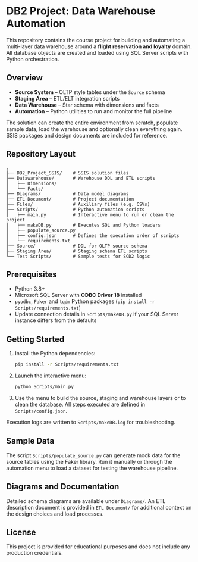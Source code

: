 # DB2 Project: Data Warehouse Automation

This repository contains the course project for building and automating a multi-layer data warehouse around a **flight reservation and loyalty** domain.  All database objects are created and loaded using SQL Server scripts with Python orchestration.

## Overview
- **Source System** – OLTP style tables under the `Source` schema
- **Staging Area** – ETL/ELT integration scripts
- **Data Warehouse** – Star schema with dimensions and facts
- **Automation** – Python utilities to run and monitor the full pipeline

The solution can create the entire environment from scratch, populate sample data, load the warehouse and optionally clean everything again.  SSIS packages and design documents are included for reference.

## Repository Layout
```
.
├── DB2_Project_SSIS/    # SSIS solution files
├── Datawarehouse/       # Warehouse DDL and ETL scripts
│   ├── Dimensions/
│   └── Facts/
├── Diagrams/            # Data model diagrams
├── ETL Document/        # Project documentation
├── Files/               # Auxiliary files (e.g. CSVs)
├── Scripts/             # Python automation scripts
│   ├── main.py          # Interactive menu to run or clean the project
│   ├── makeDB.py        # Executes SQL and Python loaders
│   ├── populate_source.py
│   ├── config.json      # Defines the execution order of scripts
│   └── requirements.txt
├── Source/              # DDL for OLTP source schema
├── Staging Area/        # Staging schema ETL scripts
└── Test Scripts/        # Sample tests for SCD2 logic
```

## Prerequisites
- Python 3.8+
- Microsoft SQL Server with **ODBC Driver 18** installed
- `pyodbc`, `Faker` and `tqdm` Python packages (`pip install -r Scripts/requirements.txt`)
- Update connection details in `Scripts/makeDB.py` if your SQL Server instance differs from the defaults

## Getting Started
1. Install the Python dependencies:
   ```bash
   pip install -r Scripts/requirements.txt
   ```
2. Launch the interactive menu:
   ```bash
   python Scripts/main.py
   ```
3. Use the menu to build the source, staging and warehouse layers or to clean the database.  All steps executed are defined in `Scripts/config.json`.

Execution logs are written to `Scripts/makeDB.log` for troubleshooting.

## Sample Data
The script `Scripts/populate_source.py` can generate mock data for the source tables using the Faker library.  Run it manually or through the automation menu to load a dataset for testing the warehouse pipeline.

## Diagrams and Documentation
Detailed schema diagrams are available under `Diagrams/`.  An ETL description document is provided in `ETL Document/` for additional context on the design choices and load processes.

## License
This project is provided for educational purposes and does not include any production credentials.
